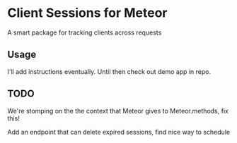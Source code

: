 # Client Sessions for Meteor

A smart package for tracking clients across requests

## Usage

I'll add instructions eventually. Until then check out demo app in repo.

## TODO

We're stomping on the the context that Meteor gives to Meteor.methods, fix this!

Add an endpoint that can delete expired sessions, find nice way to schedule

